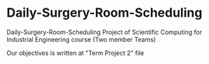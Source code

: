 # Daily-Surgery-Room-Scheduling
Daily-Surgery-Room-Scheduling Project of Scientific Computing for Industrial Engineering course (Two member Teams)

Our objectives is written at "Term Project 2" file
